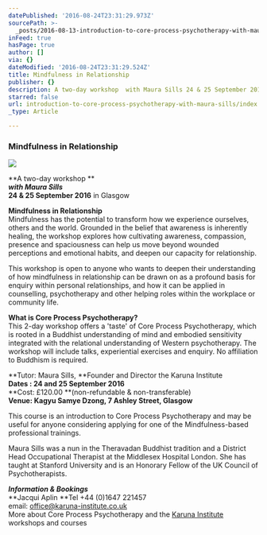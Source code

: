 ```yaml
---
datePublished: '2016-08-24T23:31:29.973Z'
sourcePath: >-
  _posts/2016-08-13-introduction-to-core-process-psychotherapy-with-maura-sills.md
inFeed: true
hasPage: true
author: []
via: {}
dateModified: '2016-08-24T23:31:29.524Z'
title: Mindfulness in Relationship
publisher: {}
description: A two-day workshop  with Maura Sills 24 & 25 September 2016 in Glasgow
starred: false
url: introduction-to-core-process-psychotherapy-with-maura-sills/index.html
_type: Article

---
```

### Mindfulness in Relationship
![](https://the-grid-user-content.s3-us-west-2.amazonaws.com/951adb1b-4ea6-4132-8ed5-ec9f6d16b05d.jpg)

**A two-day workshop **  
_**with Maura Sills**_  
**24 & 25 September 2016** in Glasgow

**Mindfulness in Relationship**  
Mindfulness has the potential to transform how we experience ourselves, others and the world. Grounded in the belief that awareness is inherently healing, the workshop explores how cultivating awareness, compassion, presence and spaciousness can help us move beyond wounded perceptions and emotional habits, and deepen our capacity for relationship. 

This workshop is open to anyone who wants to deepen their understanding of how mindfulness in relationship can be drawn on as a profound basis for enquiry within personal relationships, and how it can be applied in counselling, psychotherapy and other helping roles within the workplace or community life.

**What is Core Process Psychotherapy?**  
This 2-day workshop offers a 'taste' of Core Process Psychotherapy, which is rooted in a Buddhist understanding of mind and embodied sensitivity integrated with the relational understanding of Western psychotherapy. The workshop will include talks, experiential exercises and enquiry. No affiliation to Buddhism is required.

**Tutor: Maura Sills, **Founder and Director the Karuna Institute  
**Dates : 24 and 25 September 2016**  
**Cost: £120.00 **(non-refundable & non-transferable)   
**Venue: Kagyu Samye Dzong, 7 Ashley Street, Glasgow**

This course is an introduction to Core Process Psychotherapy and may be useful for anyone considering applying for one of the Mindfulness-based professional trainings.

Maura Sills was a nun in the Theravadan Buddhist tradition and a District Head Occupational Therapist at the Middlesex Hospital London. She has taught at Stanford University and is an Honorary Fellow of the UK Council of Psychotherapists.

_**Information & Bookings**_  
**Jacqui Aplin **Tel +44 (0)1647 221457   
email: [office@karuna-institute.co.uk][0]  
More about Core Process Psychotherapy and the [Karuna Institute][1] workshops and courses

[0]: mailto:office@karuna-institute.co.uk
[1]: http://www.karuna-institute.co.uk/ "Karuna Institute"